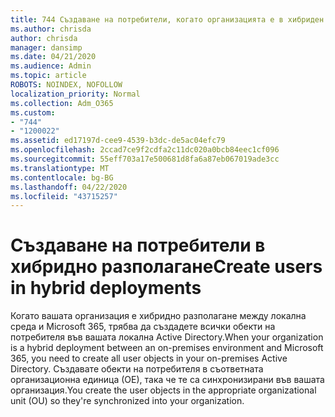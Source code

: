 ```yaml
---
title: 744 Създаване на потребители, когато организацията е в хибриден режим
ms.author: chrisda
author: chrisda
manager: dansimp
ms.date: 04/21/2020
ms.audience: Admin
ms.topic: article
ROBOTS: NOINDEX, NOFOLLOW
localization_priority: Normal
ms.collection: Adm_O365
ms.custom:
- "744"
- "1200022"
ms.assetid: ed17197d-cee9-4539-b3dc-de5ac04efc79
ms.openlocfilehash: 2ccad7ce9f2cdfa2c11dc020a0bcb84eec1cf096
ms.sourcegitcommit: 55eff703a17e500681d8fa6a87eb067019ade3cc
ms.translationtype: MT
ms.contentlocale: bg-BG
ms.lasthandoff: 04/22/2020
ms.locfileid: "43715257"
---
```

# <a name="create-users-in-hybrid-deployments"></a><span data-ttu-id="70c8e-102">Създаване на потребители в хибридно разполагане</span><span class="sxs-lookup"><span data-stu-id="70c8e-102">Create users in hybrid deployments</span></span>

<span data-ttu-id="70c8e-103">Когато вашата организация е хибридно разполагане между локална среда и Microsoft 365, трябва да създадете всички обекти на потребителя във вашата локална Active Directory.</span><span class="sxs-lookup"><span data-stu-id="70c8e-103">When your organization is a hybrid deployment between an on-premises environment and Microsoft 365, you need to create all user objects in your on-premises Active Directory.</span></span> <span data-ttu-id="70c8e-104">Създавате обекти на потребителя в съответната организационна единица (ОЕ), така че те са синхронизирани във вашата организация.</span><span class="sxs-lookup"><span data-stu-id="70c8e-104">You create the user objects in the appropriate organizational unit (OU) so they're synchronized into your organization.</span></span>
